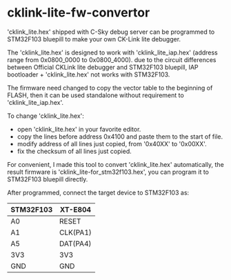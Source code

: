 # cklink-lite-fw-convertor

'cklink_lite.hex' shipped with C-Sky debug server can be programmed to STM32F103 bluepill to make your own CK-Link lite debugger.

The 'cklink_lite.hex' is designed to work with 'cklink_lite_iap.hex' (address range from 0x0800_0000 to 0x0800_4000). due to the circuit differences between Official CKLink lite debugger and STM32F103 bluepill, IAP bootloader + 'cklink_lite.hex' not works with STM32F103.

The firmware need changed to copy the vector table to the beginning of FLASH, then it can be used standalone without requirement to 'cklink_lite_iap.hex'.

To change 'cklink_lite.hex':

- open 'cklink_lite.hex' in your favorite editor.
- copy the lines before address 0x4100 and paste them to the start of file.
- modify address of all lines just copied, from '0x40XX' to '0x00XX'.
- fix the checksum of all lines just copied.

For convenient, I made this tool to convert 'cklink_lite.hex' automatically, the result firmware is 'cklink_lite-for_stm32f103.hex', you can program it to STM32F103 bluepill directly.

After programmed, connect the target device to STM32F103 as:

| STM32F103 | XT-E804  |
|-----------|----------|
| A0        | RESET    |
| A1        | CLK(PA1) |
| A5        | DAT(PA4) |
| 3V3       | 3V3      |
| GND       | GND      |



